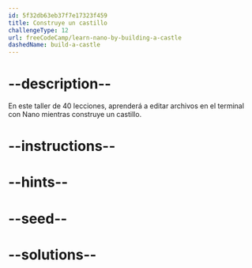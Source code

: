 ```yaml
---
id: 5f32db63eb37f7e17323f459
title: Construye un castillo
challengeType: 12
url: freeCodeCamp/learn-nano-by-building-a-castle
dashedName: build-a-castle
---
```


# --description--

En este taller de 40 lecciones, aprenderá a editar archivos en el terminal con Nano mientras construye un castillo.

# --instructions--

# --hints--

# --seed--

# --solutions--
